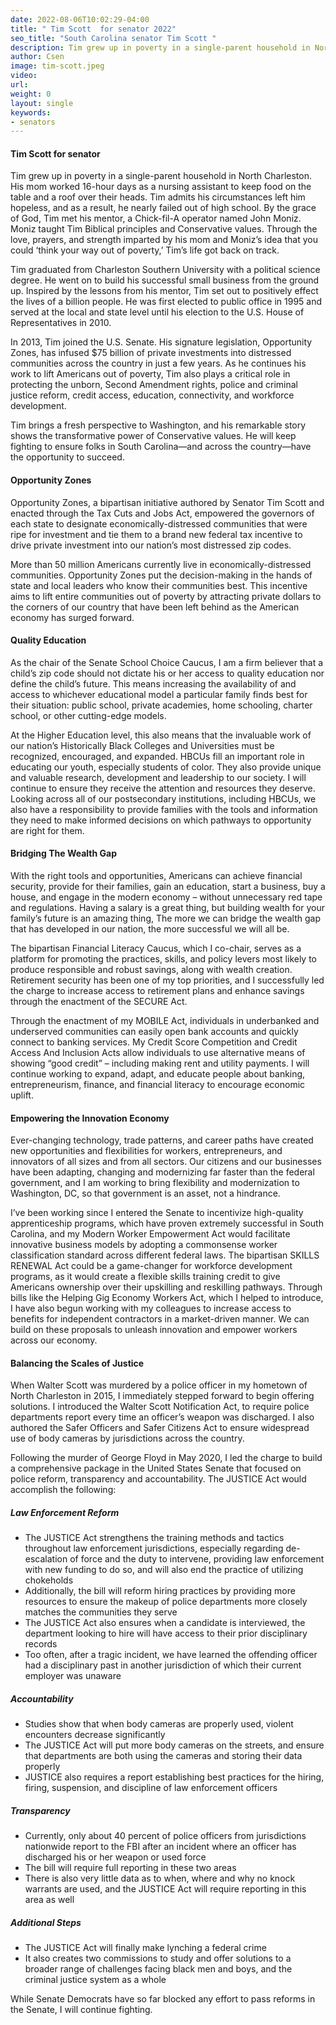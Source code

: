 ```yaml
---
date: 2022-08-06T10:02:29-04:00
title: " Tim Scott  for senator 2022"
seo_title: "South Carolina senator Tim Scott "
description: Tim grew up in poverty in a single-parent household in North Charleston.
author: Csen
image: tim-scott.jpeg
video:
url: 
weight: 0
layout: single
keywords:
- senators
---
```


#### Tim Scott  for senator 
Tim grew up in poverty in a single-parent household in North Charleston. His mom worked 16-hour days as a nursing assistant to keep food on the table and a roof over their heads. Tim admits his circumstances left him hopeless, and as a result, he nearly failed out of high school. By the grace of God, Tim met his mentor, a Chick-fil-A operator named John Moniz. Moniz taught Tim Biblical principles and Conservative values. Through the love, prayers, and strength imparted by his mom and Moniz’s idea that you could ‘think your way out of poverty,’ Tim’s life got back on track.

Tim graduated from Charleston Southern University with a political science degree. He went on to build his successful small business from the ground up. Inspired by the lessons from his mentor, Tim set out to positively effect the lives of a billion people. He was first elected to public office in 1995 and served at the local and state level until his election to the U.S. House of Representatives in 2010.

In 2013, Tim joined the U.S. Senate. His signature legislation, Opportunity Zones, has infused $75 billion of private investments into distressed communities across the country in just a few years. As he continues his work to lift Americans out of poverty, Tim also plays a critical role in protecting the unborn, Second Amendment rights, police and criminal justice reform, credit access, education, connectivity, and workforce development.

Tim brings a fresh perspective to Washington, and his remarkable story shows the transformative power of Conservative values. He will keep fighting to ensure folks in South Carolina—and across the country—have the opportunity to succeed.

#### Opportunity Zones
Opportunity Zones, a bipartisan initiative authored by Senator Tim Scott and enacted through the Tax Cuts and Jobs Act, empowered the governors of each state to designate economically-distressed communities that were ripe for investment and tie them to a brand new federal tax incentive to drive private investment into our nation’s most distressed zip codes. 

More than 50 million Americans currently live in economically-distressed communities. Opportunity Zones put the decision-making in the hands of state and local leaders who know their communities best. This incentive aims to lift entire communities out of poverty by attracting private dollars to the corners of our country that have been left behind as the American economy has surged forward.

#### Quality Education
As the chair of the Senate School Choice Caucus, I am a firm believer that a child’s zip code should not dictate his or her access to quality education nor define the child’s future. This means increasing the availability of and access to whichever educational model a particular family finds best for their situation: public school, private academies, home schooling, charter school, or other cutting-edge models.

At the Higher Education level, this also means that the invaluable work of our nation’s Historically Black Colleges and Universities must be recognized, encouraged, and expanded. HBCUs fill an important role in educating our youth, especially students of color. They also provide unique and valuable research, development and leadership to our society. I will continue to ensure they receive the attention and resources they deserve. Looking across all of our postsecondary institutions, including HBCUs, we also have a responsibility to provide families with the tools and information they need to make informed decisions on which pathways to opportunity are right for them.

#### Bridging The Wealth Gap
With the right tools and opportunities, Americans can achieve financial security, provide for their families, gain an education, start a business, buy a house, and engage in the modern economy – without unnecessary red tape and regulations. Having a salary is a great thing, but building wealth for your family’s future is an amazing thing, The more we can bridge the wealth gap that has developed in our nation, the more successful we will all be.

The bipartisan Financial Literacy Caucus, which I co-chair, serves as a platform for promoting the practices, skills, and policy levers most likely to produce responsible and robust savings, along with wealth creation. Retirement security has been one of my top priorities, and I successfully led the charge to increase access to retirement plans and enhance savings through the enactment of the SECURE Act.

Through the enactment of my MOBILE Act, individuals in underbanked and underserved communities can easily open bank accounts and quickly connect to banking services. My Credit Score Competition and Credit Access And Inclusion Acts allow individuals to use alternative means of showing “good credit” – including making rent and utility payments. I will continue working to expand, adapt, and educate people about banking, entrepreneurism, finance, and financial literacy to encourage economic uplift.  

#### Empowering the Innovation Economy
Ever-changing technology, trade patterns, and career paths have created new opportunities and flexibilities for workers, entrepreneurs, and innovators of all sizes and from all sectors.   Our citizens and our businesses have been adapting, changing and modernizing far faster than the federal government, and I am working to bring flexibility and modernization to Washington, DC, so that government is an asset, not a hindrance.

I’ve been working since I entered the Senate to incentivize high-quality apprenticeship programs, which have proven extremely successful in South Carolina, and my Modern Worker Empowerment Act would facilitate innovative business models by adopting a commonsense worker classification standard across different federal laws. The bipartisan SKILLS RENEWAL Act could be a game-changer for workforce development programs, as it would create a flexible skills training credit to give Americans ownership over their upskilling and reskilling pathways. Through bills like the Helping Gig Economy Workers Act, which I helped to introduce, I have also begun working with my colleagues to increase access to benefits for independent contractors in a market-driven manner. We can build on these proposals to unleash innovation and empower workers across our economy.

#### Balancing the Scales of Justice
When Walter Scott was murdered by a police officer in my hometown of North Charleston in 2015, I immediately stepped forward to begin offering solutions. I introduced the Walter Scott Notification Act, to require police departments report every time an officer’s weapon was discharged. I also authored the Safer Officers and Safer Citizens Act to ensure widespread use of body cameras by jurisdictions across the country.

Following the murder of George Floyd in May 2020, I led the charge to build a comprehensive package in the United States Senate that focused on police reform, transparency and accountability. The JUSTICE Act would accomplish the following:

##### Law Enforcement Reform

- The JUSTICE Act strengthens the training methods and tactics throughout law enforcement jurisdictions, especially regarding de-escalation of force and the duty to intervene, providing law enforcement with new funding to do so, and will also end the practice of utilizing chokeholds
- Additionally, the bill will reform hiring practices by providing more resources to ensure the makeup of police departments more closely matches the communities they serve
- The JUSTICE Act also ensures when a candidate is interviewed, the department looking to hire will have access to their prior disciplinary records
- Too often, after a tragic incident, we have learned the offending officer had a disciplinary past in another jurisdiction of which their current employer was unaware

##### Accountability

- Studies show that when body cameras are properly used, violent encounters decrease significantly
- The JUSTICE Act will put more body cameras on the streets, and ensure that departments are both using the cameras and storing their data properly
- JUSTICE also requires a report establishing best practices for the hiring, firing, suspension, and discipline of law enforcement officers

##### Transparency

- Currently, only about 40 percent of police officers from jurisdictions nationwide report to the FBI after an incident where an officer has discharged his or her weapon or used force
- The bill will require full reporting in these two areas
- There is also very little data as to when, where and why no knock warrants are used, and the JUSTICE Act will require reporting in this area as well

##### Additional Steps

- The JUSTICE Act will finally make lynching a federal crime
- It also creates two commissions to study and offer solutions to a broader range of challenges facing black men and boys, and the criminal justice system as a whole

While Senate Democrats have so far blocked any effort to pass reforms in the Senate, I will continue fighting.